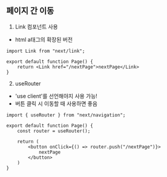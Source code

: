 ## 페이지 간 이동
1. Link 컴포넌트 사용
- html a태그의 확장된 버전

```
import Link from "next/link";

export default function Page() {
    return <Link href="/nextPage">nextPage</Link>
}
```

2. useRouter
- 'use client'를 선언해야지 사용 가능!
- 버튼 클릭 시 이동할 때 사용하면 좋음

```
import { useRouter } from "next/navigation";

export default function Page() {
    const router = useRouter();

    return (
        <button onClick={() => router.push("/nextPage")}>
            nextPage
        </button>
    )
}
```